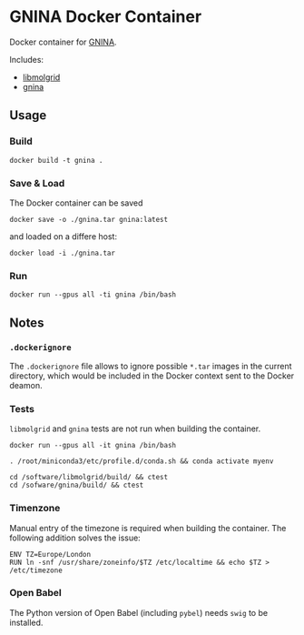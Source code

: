 # GNINA Docker Container

Docker container for [GNINA](https://github.com/gnina/gnina).

Includes:

* [libmolgrid](https://github.com/gnina/libmolgrid)
* [gnina](https://github.com/gnina/gnina)

## Usage

### Build 

```
docker build -t gnina .
```

### Save & Load

The Docker container can be saved

```
docker save -o ./gnina.tar gnina:latest
```

and loaded on a differe host:

```
docker load -i ./gnina.tar
```

### Run

```
docker run --gpus all -ti gnina /bin/bash
```

## Notes

### `.dockerignore`

The `.dockerignore` file allows to ignore possible `*.tar` images in the current directory, which would be included in the Docker context sent to the Docker deamon.

### Tests

`libmolgrid` and `gnina` tests are not run when building the container.

```
docker run --gpus all -it gnina /bin/bash

. /root/miniconda3/etc/profile.d/conda.sh && conda activate myenv

cd /software/libmolgrid/build/ && ctest
cd /sofware/gnina/build/ && ctest
```

### Timenzone

Manual entry of the timezone is required when building the container. The following addition solves the issue:

```
ENV TZ=Europe/London
RUN ln -snf /usr/share/zoneinfo/$TZ /etc/localtime && echo $TZ > /etc/timezone
```

### Open Babel

The Python version of Open Babel (including `pybel`) needs `swig` to be installed.
